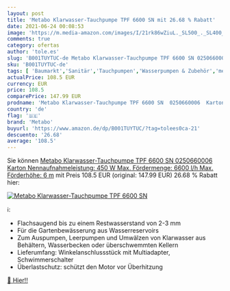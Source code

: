```yaml
---
layout: post
title: 'Metabo Klarwasser-Tauchpumpe TPF 6600 SN mit 26.68 % Rabatt'
date: 2021-06-24 00:08:53
image: 'https://m.media-amazon.com/images/I/21rk86wZiuL._SL500_._SL400_.jpg'
comments: true
category: ofertas
author: 'tole.es'
slug: 'B001TUYTUC-de Metabo Klarwasser-Tauchpumpe TPF 6600 SN 0250660006 Karton...'
sku: 'B001TUYTUC-de'
tags: [ 'Baumarkt','Sanitär','Tauchpumpen','Wasserpumpen & Zubehör','metabo', ]
actualPrice: 108.5 EUR
currency: EUR
price: 108.5
comparePrice: 147.99 EUR
prodname: 'Metabo Klarwasser-Tauchpumpe TPF 6600 SN  0250660006  Karton  Nennaufnahmeleistung: 450 W  Max. Fördermenge: 6600 l/h  Max. Förderhöhe: 6 m'
country: 'de'
flag: '🇩🇪'
brand: 'Metabo'
buyurl: 'https://www.amazon.de/dp/B001TUYTUC/?tag=tolees0ca-21'
descuento: '26.68'
average: '108.5'
---
```


Sie können [Metabo Klarwasser-Tauchpumpe TPF 6600 SN  0250660006  Karton  Nennaufnahmeleistung: 450 W  Max. Fördermenge: 6600 l/h  Max. Förderhöhe: 6 m](https://www.amazon.de/dp/B001TUYTUC/?tag=tolees0ca-21) mit Preis 108.5 EUR (original: 147.99 EUR) 26.68 % Rabatt hier:

[![Metabo Klarwasser-Tauchpumpe TPF 6600 SN](https://m.media-amazon.com/images/I/21rk86wZiuL._SL500_._SL400_.jpg)](https://www.amazon.de/dp/B001TUYTUC/?tag=tolees0ca-21)

ℹ️:

- Flachsaugend bis zu einem Restwasserstand von 2-3 mm
- Für die Gartenbewässerung aus Wasserreservoirs
- Zum Auspumpen, Leerpumpen und Umwälzen von Klarwasser aus Behältern, Wasserbecken oder überschwemmten Kellern
- Lieferumfang: Winkelanschlussstück mit Multiadapter, Schwimmerschalter
- Überlastschutz: schützt den Motor vor Überhitzung

[🛒 Hier!!](https://www.amazon.de/dp/B001TUYTUC/?tag=tolees0ca-21)
